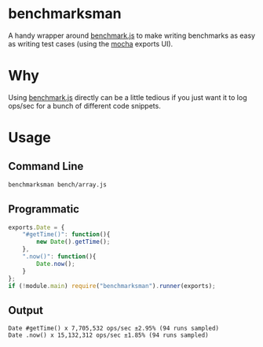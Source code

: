 benchmarksman
=============

A handy wrapper around [benchmark.js][benchmark] to make writing
benchmarks as easy as writing test cases (using the
[mocha][mocha] exports UI).



Why
===

Using [benchmark.js][benchmark] directly can be a little tedious if you just
want it to log ops/sec for a bunch of different code snippets.



Usage
=====

Command Line
------------
```bash
benchmarksman bench/array.js
```

Programmatic
------------
```javascript
exports.Date = {
	"#getTime()": function(){
		new Date().getTime();
	},
	".now()": function(){
		Date.now();
	}
};
if (!module.main) require("benchmarksman").runner(exports);
```

Output
------
```console
Date #getTime() x 7,705,532 ops/sec ±2.95% (94 runs sampled)
Date .now() x 15,132,312 ops/sec ±1.85% (94 runs sampled)
```





[benchmark]: http://benchmarkjs.com
[mocha]: http://visionmedia.github.io/mocha/
